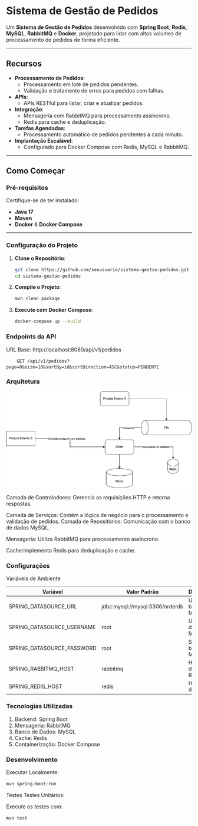 # Sistema de Gestão de Pedidos

Um **Sistema de Gestão de Pedidos** desenvolvido com **Spring Boot**, **Redis**, **MySQL**, **RabbitMQ** e **Docker**, projetado para lidar com altos volumes de processamento de pedidos de forma eficiente.

---

## **Recursos**

- **Processamento de Pedidos**:
    - Processamento em lote de pedidos pendentes.
    - Validação e tratamento de erros para pedidos com falhas.
- **APIs**:
    - APIs RESTful para listar, criar e atualizar pedidos.
- **Integração**:
    - Mensageria com RabbitMQ para processamento assíncrono.
    - Redis para cache e deduplicação.
- **Tarefas Agendadas**:
    - Processamento automático de pedidos pendentes a cada minuto.
- **Implantação Escalável**:
    - Configurado para Docker Compose com Redis, MySQL e RabbitMQ.

---

## **Como Começar**

### **Pré-requisitos**

Certifique-se de ter instalado:

- **Java 17**
- **Maven**
- **Docker** & **Docker Compose**

---

### **Configuração do Projeto**

1. **Clone o Repositório**:

   ```bash
   git clone https://github.com/seuusuario/sistema-gestao-pedidos.git
   cd sistema-gestao-pedidos
   ```
2. **Compile o Projeto**:

    ```bash 
    mvn clean package
    ```
    
3. **Execute com Docker Compose**:
     ```bash 
    docker-compose up --build
     ```

### Endpoints da API

URL Base: http://localhost:8080/api/v1/pedidos

```
    GET /api/v1/pedidos?page=0&size=10&sortBy=id&sortDirection=ASC&status=PENDENTE
```

### Arquitetura
![fluxo](order-mouts-it.drawio.png)

Camada de Controladores:
Gerencia as requisições HTTP e retorna respostas.

Camada de Serviços:
Contém a lógica de negócio para o processamento e validação de pedidos.
Camada de Repositórios:
Comunicação com o banco de dados MySQL.

Mensageria:
Utiliza RabbitMQ para processamento assíncrono.

Cache:Implementa Redis para deduplicação e cache.

### Configurações

Variáveis de Ambiente

| Variável                   | Valor Padrão                    | Descrição               | 
|----------------------------|---------------------------------|-------------------------|
| SPRING_DATASOURCE_URL      | jdbc:mysql://mysql:3306/orderdb | URL do banco MySQL.     |
| SPRING_DATASOURCE_USERNAME | root                            | Usuário do banco MySQL. |
| SPRING_DATASOURCE_PASSWORD | 	root                           | 	Senha do banco MySQL.  |
| SPRING_RABBITMQ_HOST       | 	rabbitmq                       | Hostname do RabbitMQ.   |
| SPRING_REDIS_HOST          | 	redis	                         | Hostname do Redis.      |

###  Tecnologias Utilizadas

1. Backend: Spring Boot
2. Mensageria: RabbitMQ
3. Banco de Dados: MySQL
4. Cache: Redis
5. Containerização: Docker Compose

### Desenvolvimento

Executar Localmente:
```  bash
mvn spring-boot:run
```
Testes
Testes Unitários:

Execute os testes com:
```bash
mvn test
```
